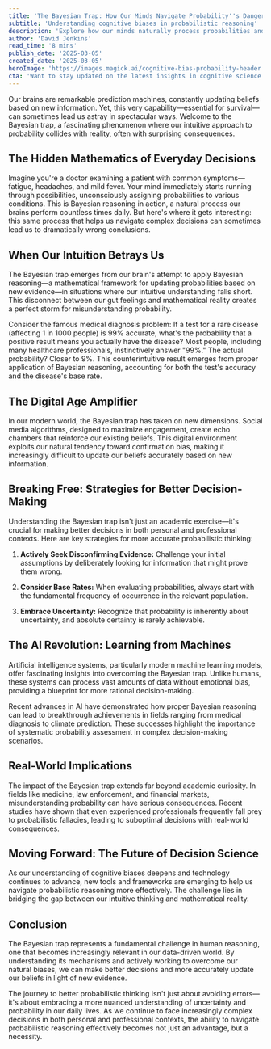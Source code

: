 ```yaml
---
title: 'The Bayesian Trap: How Our Minds Navigate Probability''s Dangerous Waters'
subtitle: 'Understanding cognitive biases in probabilistic reasoning'
description: 'Explore how our minds naturally process probabilities and why this intuitive approach can lead us astray in the modern world. Learn about the Bayesian trap - a cognitive bias that affects decision-making - and discover strategies to make better probabilistic judgments in an increasingly complex world.'
author: 'David Jenkins'
read_time: '8 mins'
publish_date: '2025-03-05'
created_date: '2025-03-05'
heroImage: 'https://images.magick.ai/cognitive-bias-probability-header.jpg'
cta: 'Want to stay updated on the latest insights in cognitive science and decision-making? Follow us on LinkedIn for regular updates on how technology and human psychology intersect in our modern world.'
---
```


Our brains are remarkable prediction machines, constantly updating beliefs based on new information. Yet, this very capability—essential for survival—can sometimes lead us astray in spectacular ways. Welcome to the Bayesian trap, a fascinating phenomenon where our intuitive approach to probability collides with reality, often with surprising consequences.

## The Hidden Mathematics of Everyday Decisions

Imagine you're a doctor examining a patient with common symptoms—fatigue, headaches, and mild fever. Your mind immediately starts running through possibilities, unconsciously assigning probabilities to various conditions. This is Bayesian reasoning in action, a natural process our brains perform countless times daily. But here's where it gets interesting: this same process that helps us navigate complex decisions can sometimes lead us to dramatically wrong conclusions.

## When Our Intuition Betrays Us

The Bayesian trap emerges from our brain's attempt to apply Bayesian reasoning—a mathematical framework for updating probabilities based on new evidence—in situations where our intuitive understanding falls short. This disconnect between our gut feelings and mathematical reality creates a perfect storm for misunderstanding probability.

Consider the famous medical diagnosis problem: If a test for a rare disease (affecting 1 in 1000 people) is 99% accurate, what's the probability that a positive result means you actually have the disease? Most people, including many healthcare professionals, instinctively answer "99%." The actual probability? Closer to 9%. This counterintuitive result emerges from proper application of Bayesian reasoning, accounting for both the test's accuracy and the disease's base rate.

## The Digital Age Amplifier

In our modern world, the Bayesian trap has taken on new dimensions. Social media algorithms, designed to maximize engagement, create echo chambers that reinforce our existing beliefs. This digital environment exploits our natural tendency toward confirmation bias, making it increasingly difficult to update our beliefs accurately based on new information.

## Breaking Free: Strategies for Better Decision-Making

Understanding the Bayesian trap isn't just an academic exercise—it's crucial for making better decisions in both personal and professional contexts. Here are key strategies for more accurate probabilistic thinking:

1. **Actively Seek Disconfirming Evidence:** Challenge your initial assumptions by deliberately looking for information that might prove them wrong.

2. **Consider Base Rates:** When evaluating probabilities, always start with the fundamental frequency of occurrence in the relevant population.

3. **Embrace Uncertainty:** Recognize that probability is inherently about uncertainty, and absolute certainty is rarely achievable.

## The AI Revolution: Learning from Machines

Artificial intelligence systems, particularly modern machine learning models, offer fascinating insights into overcoming the Bayesian trap. Unlike humans, these systems can process vast amounts of data without emotional bias, providing a blueprint for more rational decision-making.

Recent advances in AI have demonstrated how proper Bayesian reasoning can lead to breakthrough achievements in fields ranging from medical diagnosis to climate prediction. These successes highlight the importance of systematic probability assessment in complex decision-making scenarios.

## Real-World Implications

The impact of the Bayesian trap extends far beyond academic curiosity. In fields like medicine, law enforcement, and financial markets, misunderstanding probability can have serious consequences. Recent studies have shown that even experienced professionals frequently fall prey to probabilistic fallacies, leading to suboptimal decisions with real-world consequences.

## Moving Forward: The Future of Decision Science

As our understanding of cognitive biases deepens and technology continues to advance, new tools and frameworks are emerging to help us navigate probabilistic reasoning more effectively. The challenge lies in bridging the gap between our intuitive thinking and mathematical reality.

## Conclusion

The Bayesian trap represents a fundamental challenge in human reasoning, one that becomes increasingly relevant in our data-driven world. By understanding its mechanisms and actively working to overcome our natural biases, we can make better decisions and more accurately update our beliefs in light of new evidence.

The journey to better probabilistic thinking isn't just about avoiding errors—it's about embracing a more nuanced understanding of uncertainty and probability in our daily lives. As we continue to face increasingly complex decisions in both personal and professional contexts, the ability to navigate probabilistic reasoning effectively becomes not just an advantage, but a necessity.